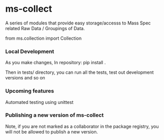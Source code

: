 # ms-collect
A series of modules that provide easy storage/accesss to Mass Spec related Raw Data / Groupings of Data.

from ms.collection import Collection

### Local Development
As you make changes, In repository:
pip install .

Then in tests/ directory, you can run all the tests, test out development versions and so on

### Upcoming features
Automated testing using unittest


### Publishing a new version of ms-collect
Note, if you are not marked as a collaborator in the package registry, you will not be allowed to
publish a new version.